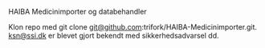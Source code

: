 HAIBA Medicinimporter og databehandler

Klon repo med git clone git@github.com:trifork/HAIBA-Medicinimporter.git.
ksn@ssi.dk er blevet gjort bekendt med sikkerhedsadvarsel dd.
